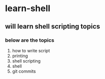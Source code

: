 # learn-shell
## will learn shell scripting topics
### below are the topics
1. how to write script
2. printing
3. shell scripting
4. shell 
5. git commits
